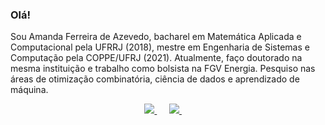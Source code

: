 ### Olá! 
Sou Amanda Ferreira de Azevedo, bacharel em Matemática Aplicada e Computacional pela UFRRJ (2018), mestre em Engenharia de Sistemas e Computação pela COPPE/UFRJ (2021). Atualmente, faço doutorado na mesma instituição e trabalho como bolsista na FGV Energia. Pesquiso nas áreas de otimização combinatória, ciência de dados e aprendizado de máquina.
<!-- **afazevedo/afazevedo** is a ✨ _special_ ✨ repository because its `README.md` (this file) appears on your GitHub profile.

Here are some ideas to get you started:

- 🔭 I’m currently working on ...
- 🌱 I’m currently learning ...
- 👯 I’m looking to collaborate on ...
- 🤔 I’m looking for help with ...
- 💬 Ask me about ...
- 📫 How to reach me: ...
- 😄 Pronouns: ...
- ⚡ Fun fact: ...
--> 

<p align="center">
  <a target="_blank" href="https://www.linkedin.com/in/amanda-ferreira-de-azevedo-45b697174/">
    <img src="https://img.shields.io/badge/linkedin-%230077B5.svg?&style=for-the-badge&logo=linkedin&logoColor=white" />
  </a>&nbsp;&nbsp;&nbsp;&nbsp;
  <a href="mailto:afazevedo29@gmail.com?subject=Oi%20Amanda,%20te%20vi%20no%20Github">
    <img src="https://img.shields.io/badge/gmail-%23D14836.svg?&style=for-the-badge&logo=gmail&logoColor=white" />
  </a>&nbsp;&nbsp;&nbsp;&nbsp;
</p>
